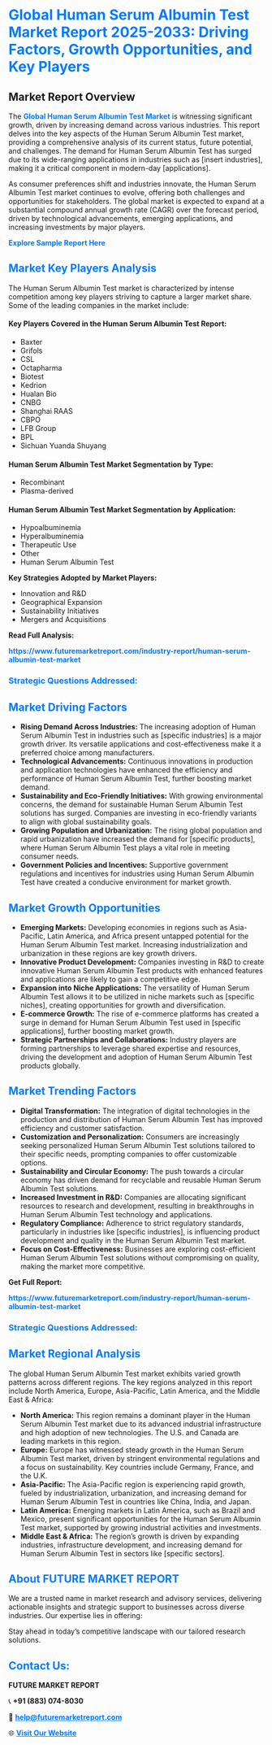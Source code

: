 <h1 style="color: #007BFF;">Global Human Serum Albumin Test Market Report 2025-2033: Driving Factors, Growth Opportunities, and Key Players</h1>

<section id="overview">
<h2>Market Report Overview</h2>
<p>The <a href="https://www.futuremarketreport.com/industry-report/human-serum-albumin-test-market" style="color: #007BFF; text-decoration: none;"><strong>Global Human Serum Albumin Test Market</strong></a> is witnessing significant growth, driven by increasing demand across various industries. This report delves into the key aspects of the Human Serum Albumin Test market, providing a comprehensive analysis of its current status, future potential, and challenges. The demand for Human Serum Albumin Test has surged due to its wide-ranging applications in industries such as [insert industries], making it a critical component in modern-day [applications].</p>
<p>As consumer preferences shift and industries innovate, the Human Serum Albumin Test market continues to evolve, offering both challenges and opportunities for stakeholders. The global market is expected to expand at a substantial compound annual growth rate (CAGR) over the forecast period, driven by technological advancements, emerging applications, and increasing investments by major players.</p>
</section>

<section id="overview">
<p><a href="https://www.futuremarketreport.com/request-sample/reportId=127610" style="color: #007BFF; text-decoration: none;"><strong>Explore Sample Report Here</strong></a></p>
</section>

<section id="key-players">
<h2 style="color: #007BFF;">Market Key Players Analysis</h2>
<p>The Human Serum Albumin Test market is characterized by intense competition among key players striving to capture a larger market share. Some of the leading companies in the market include:</p>
<h4>Key Players Covered in the Human Serum Albumin Test Report:</h4>
<ul><li>Baxter</li><li>Grifols</li><li>CSL</li><li>Octapharma</li><li>Biotest</li><li>Kedrion</li><li>Hualan Bio</li><li>CNBG</li><li>Shanghai RAAS</li><li>CBPO</li><li>LFB Group</li><li>BPL</li><li>Sichuan Yuanda Shuyang</li></ul>
<h4>Human Serum Albumin Test Market Segmentation by Type:</h4>
<ul><li>Recombinant</li><li>Plasma-derived</li></ul>

<h4>Human Serum Albumin Test Market Segmentation by Application:</h4>
<ul><li>Hypoalbuminemia</li><li>Hyperalbuminemia</li><li>Therapeutic Use</li><li>Other</li><li>Human Serum Albumin Test</li></ul>
<p><strong>Key Strategies Adopted by Market Players:</strong></p>
<ul>
<li>Innovation and R&D</li>
<li>Geographical Expansion</li>
<li>Sustainability Initiatives</li>
<li>Mergers and Acquisitions</li>
</ul>
</section>

<section>
<p><strong>Read Full Analysis: </strong></p><a href="https://www.futuremarketreport.com/industry-report/human-serum-albumin-test-market" style="color: #007BFF; text-decoration: none;"><strong>https://www.futuremarketreport.com/industry-report/human-serum-albumin-test-market</strong></a>
<h3 style="color: #007BFF;">Strategic Questions Addressed:</h3>
</section>

<section id="driving-factors">
<h2 style="color: #007BFF;">Market Driving Factors</h2>
<ul>
<li><strong>Rising Demand Across Industries:</strong> The increasing adoption of Human Serum Albumin Test in industries such as [specific industries] is a major growth driver. Its versatile applications and cost-effectiveness make it a preferred choice among manufacturers.</li>
<li><strong>Technological Advancements:</strong> Continuous innovations in production and application technologies have enhanced the efficiency and performance of Human Serum Albumin Test, further boosting market demand.</li>
<li><strong>Sustainability and Eco-Friendly Initiatives:</strong> With growing environmental concerns, the demand for sustainable Human Serum Albumin Test solutions has surged. Companies are investing in eco-friendly variants to align with global sustainability goals.</li>
<li><strong>Growing Population and Urbanization:</strong> The rising global population and rapid urbanization have increased the demand for [specific products], where Human Serum Albumin Test plays a vital role in meeting consumer needs.</li>
<li><strong>Government Policies and Incentives:</strong> Supportive government regulations and incentives for industries using Human Serum Albumin Test have created a conducive environment for market growth.</li>
</ul>
</section>

<section id="growth-opportunities">
<h2 style="color: #007BFF;">Market Growth Opportunities</h2>
<ul>
<li><strong>Emerging Markets:</strong> Developing economies in regions such as Asia-Pacific, Latin America, and Africa present untapped potential for the Human Serum Albumin Test market. Increasing industrialization and urbanization in these regions are key growth drivers.</li>
<li><strong>Innovative Product Development:</strong> Companies investing in R&D to create innovative Human Serum Albumin Test products with enhanced features and applications are likely to gain a competitive edge.</li>
<li><strong>Expansion into Niche Applications:</strong> The versatility of Human Serum Albumin Test allows it to be utilized in niche markets such as [specific niches], creating opportunities for growth and diversification.</li>
<li><strong>E-commerce Growth:</strong> The rise of e-commerce platforms has created a surge in demand for Human Serum Albumin Test used in [specific applications], further boosting market growth.</li>
<li><strong>Strategic Partnerships and Collaborations:</strong> Industry players are forming partnerships to leverage shared expertise and resources, driving the development and adoption of Human Serum Albumin Test products globally.</li>
</ul>
</section>

<section id="trending-factors">
<h2 style="color: #007BFF;">Market Trending Factors</h2>
<ul>
<li><strong>Digital Transformation:</strong> The integration of digital technologies in the production and distribution of Human Serum Albumin Test has improved efficiency and customer satisfaction.</li>
<li><strong>Customization and Personalization:</strong> Consumers are increasingly seeking personalized Human Serum Albumin Test solutions tailored to their specific needs, prompting companies to offer customizable options.</li>
<li><strong>Sustainability and Circular Economy:</strong> The push towards a circular economy has driven demand for recyclable and reusable Human Serum Albumin Test solutions.</li>
<li><strong>Increased Investment in R&D:</strong> Companies are allocating significant resources to research and development, resulting in breakthroughs in Human Serum Albumin Test technology and applications.</li>
<li><strong>Regulatory Compliance:</strong> Adherence to strict regulatory standards, particularly in industries like [specific industries], is influencing product development and quality in the Human Serum Albumin Test market.</li>
<li><strong>Focus on Cost-Effectiveness:</strong> Businesses are exploring cost-efficient Human Serum Albumin Test solutions without compromising on quality, making the market more competitive.</li>
</ul>
</section>

<section>
<p><strong>Get Full Report: </strong></p><a href="https://www.futuremarketreport.com/industry-report/human-serum-albumin-test-market" style="color: #007BFF; text-decoration: none;"><strong>https://www.futuremarketreport.com/industry-report/human-serum-albumin-test-market</strong></a>
<h3 style="color: #007BFF;">Strategic Questions Addressed:</h3>
</section>


<section id="regional-analysis">
<h2 style="color: #007BFF;">Market Regional Analysis</h2>
<p>The global Human Serum Albumin Test market exhibits varied growth patterns across different regions. The key regions analyzed in this report include North America, Europe, Asia-Pacific, Latin America, and the Middle East & Africa:</p>
<ul>
<li><strong>North America:</strong> This region remains a dominant player in the Human Serum Albumin Test market due to its advanced industrial infrastructure and high adoption of new technologies. The U.S. and Canada are leading markets in this region.</li>
<li><strong>Europe:</strong> Europe has witnessed steady growth in the Human Serum Albumin Test market, driven by stringent environmental regulations and a focus on sustainability. Key countries include Germany, France, and the U.K.</li>
<li><strong>Asia-Pacific:</strong> The Asia-Pacific region is experiencing rapid growth, fueled by industrialization, urbanization, and increasing demand for Human Serum Albumin Test in countries like China, India, and Japan.</li>
<li><strong>Latin America:</strong> Emerging markets in Latin America, such as Brazil and Mexico, present significant opportunities for the Human Serum Albumin Test market, supported by growing industrial activities and investments.</li>
<li><strong>Middle East & Africa:</strong> The region’s growth is driven by expanding industries, infrastructure development, and increasing demand for Human Serum Albumin Test in sectors like [specific sectors].</li>
</ul>
</section>

<footer>
<h2 style="color: #007BFF;">About FUTURE MARKET REPORT</h2>
<p>We are a trusted name in market research and advisory services, delivering actionable insights and strategic support to businesses across diverse industries. Our expertise lies in offering:</p>

<p>Stay ahead in today’s competitive landscape with our tailored research solutions.</p>

<h2 style="color: #007BFF;">Contact Us:</h2>
<p><strong>FUTURE MARKET REPORT</strong></p>
<p>📞 <strong>+91 (883) 074-8030</strong></p>
<p>📧 <strong><a href="mailto:help@futuremarketreport.com" style="color: #007BFF;">help@futuremarketreport.com</a></strong></p>
<p>🌐 <strong><a href="https://www.futuremarketreport.com/" style="color: #007BFF;">Visit Our Website</a></strong></p>
</footer>